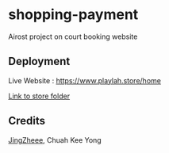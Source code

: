 # shopping-payment
Airost project on court booking website 

## Deployment
Live Website : https://www.playlah.store/home


[Link to store folder ](https://github.com/zeminlai/store)

## Credits
[JingZheee](https://github.com/JingZheee), 
Chuah Kee Yong
